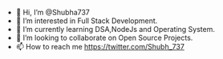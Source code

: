 - 👋 Hi, I’m @Shubha737
- 👀 I’m interested in Full Stack Development.
- 🌱 I’m currently learning DSA,NodeJs and Operating System.
- 💞️ I’m looking to collaborate on Open Source Projects.
- 📫 How to reach me https://twitter.com/Shubh_737

<!---
Shubha737/Shubha737 is a ✨ special ✨ repository because its `README.md` (this file) appears on your GitHub profile.
You can click the Preview link to take a look at your changes.
--->
